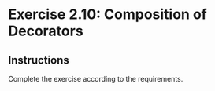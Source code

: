 # Exercise 2.10: Composition of Decorators

## Instructions

Complete the exercise according to the requirements.
